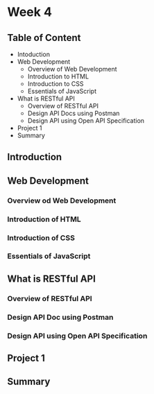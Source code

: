# Week 4

## Table of Content

 - Intoduction
 - Web Development
    - Overview of Web Development
    - Introduction to HTML
    - Introduction to CSS
    - Essentials of JavaScript
  - What is RESTful API
    - Overview of RESTful API
    - Design API Docs using Postman
    - Design API using Open API Specification
  - Project 1
  - Summary

## Introduction

## Web Development

### Overview od Web Development

### Introduction of HTML

### Introduction of CSS

### Essentials of JavaScript

## What is RESTful API

### Overview of RESTful API

### Design API Doc using Postman

### Design API using Open API Specification

## Project 1

## Summary
 
